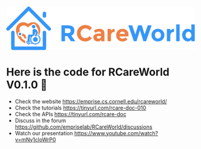 ![alt text](rcareworld.png)

# Here is the code for RCareWorld V0.1.0 🦾
- Check the website https://emprise.cs.cornell.edu/rcareworld/
- Check the tutorials https://tinyurl.com/rcare-doc-010
- Check the APIs https://tinyurl.com/rcare-doc
- Discuss in the forum https://github.com/empriselab/RCareWorld/discussions
- Watch our presentation https://www.youtube.com/watch?v=mNy1cloWrP0
